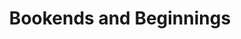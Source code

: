---
title: "Bookends and Beginnings"
url: /evanston/bookends-and-beginnings-sherman-avenue/
shop: books
---